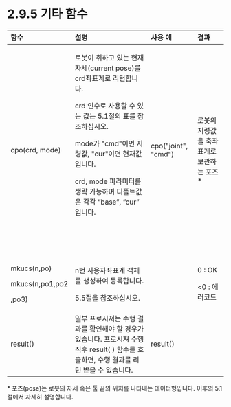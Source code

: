 # 2.9.5 기타 함수



<table>
  <thead>
    <tr>
      <th style="text-align:left">&#xD568;&#xC218;</th>
      <th style="text-align:left">&#xC124;&#xBA85;</th>
      <th style="text-align:left">&#xC0AC;&#xC6A9; &#xC608;</th>
      <th style="text-align:left">&#xACB0;&#xACFC;</th>
    </tr>
  </thead>
  <tbody>
    <tr>
      <td style="text-align:left">cpo(crd, mode)
        <br />
      </td>
      <td style="text-align:left">
        <p>&#xB85C;&#xBD07;&#xC774; &#xCDE8;&#xD558;&#xACE0; &#xC788;&#xB294; &#xD604;&#xC7AC;
          &#xC790;&#xC138;(current pose)&#xB97C; crd&#xC88C;&#xD45C;&#xACC4;&#xB85C;
          &#xB9AC;&#xD134;&#xD569;&#xB2C8;&#xB2E4;.
          <br />
        </p>
        <p>crd &#xC778;&#xC218;&#xB85C; &#xC0AC;&#xC6A9;&#xD560; &#xC218; &#xC788;&#xB294;
          &#xAC12;&#xB294; 5.1&#xC808;&#xC758; &#xD45C;&#xB97C; &#xCC38;&#xC870;&#xD558;&#xC2ED;&#xC2DC;&#xC624;.
          <br
          />
        </p>
        <p>mode&#xAC00; &quot;cmd&quot;&#xC774;&#xBA74; &#xC9C0;&#xB839;&#xAC12;,
          &quot;cur&quot;&#xC774;&#xBA74; &#xD604;&#xC7AC;&#xAC12;&#xC785;&#xB2C8;&#xB2E4;.
          <br
          />
        </p>
        <p>crd, mode &#xD30C;&#xB77C;&#xBBF8;&#xD130;&#xB97C; &#xC0DD;&#xB7B5; &#xAC00;&#xB2A5;&#xD558;&#xBA70;
          &#xB514;&#xD3F4;&#xD2B8;&#xAC12;&#xC740; &#xAC01;&#xAC01; &#x201C;base&#x201D;,
          &#x201D;cur&#x201D; &#xC785;&#xB2C8;&#xB2E4;.
          <br />
        </p>
        <p>
          <br />
        </p>
        <p>
          <br />
        </p>
      </td>
      <td style="text-align:left">cpo(&quot;joint&quot;, &quot;cmd&quot;)
        <br />
      </td>
      <td style="text-align:left">&#xB85C;&#xBD07;&#xC758; &#xC9C0;&#xB839;&#xAC12;&#xC744; &#xCD95;&#xC88C;&#xD45C;&#xACC4;&#xB85C;
        &#xBCF4;&#xAD00;&#xD558;&#xB294; &#xD3EC;&#xC988;*</td>
    </tr>
    <tr>
      <td style="text-align:left">
        <p>mkucs(n,po)
          <br />
        </p>
        <p>mkucs(n,po1,po2
          <br />
        </p>
        <p>,po3)
          <br />
        </p>
      </td>
      <td style="text-align:left">
        <p>n&#xBC88; &#xC0AC;&#xC6A9;&#xC790;&#xC88C;&#xD45C;&#xACC4; &#xAC1D;&#xCCB4;&#xB97C;
          &#xC0DD;&#xC131;&#xD558;&#xC5EC; &#xB4F1;&#xB85D;&#xD569;&#xB2C8;&#xB2E4;.
          <br
          />
        </p>
        <p>5.5&#xC808;&#xC744; &#xCC38;&#xC870;&#xD558;&#xC2ED;&#xC2DC;&#xC624;.
          <br
          />
        </p>
      </td>
      <td style="text-align:left"></td>
      <td style="text-align:left">
        <p>0 : OK
          <br />
        </p>
        <p>&lt;0 : &#xC5D0;&#xB7EC;&#xCF54;&#xB4DC;
          <br />
        </p>
      </td>
    </tr>
    <tr>
      <td style="text-align:left">result()</td>
      <td style="text-align:left">&#xC77C;&#xBD80; &#xD504;&#xB85C;&#xC2DC;&#xC838;&#xB294; &#xC218;&#xD589;
        &#xACB0;&#xACFC;&#xB97C; &#xD655;&#xC778;&#xD574;&#xC57C; &#xD560; &#xACBD;&#xC6B0;&#xAC00;
        &#xC788;&#xC2B5;&#xB2C8;&#xB2E4;. &#xD504;&#xB85C;&#xC2DC;&#xC838; &#xC218;&#xD589;
        &#xC9C1;&#xD6C4; result( ) &#xD568;&#xC218;&#xB97C; &#xD638;&#xCD9C;&#xD558;&#xBA74;,
        &#xC218;&#xD589; &#xACB0;&#xACFC;&#xB97C; &#xB9AC;&#xD134; &#xBC1B;&#xC744;
        &#xC218; &#xC788;&#xC2B5;&#xB2C8;&#xB2E4;.</td>
      <td style="text-align:left">result()</td>
      <td style="text-align:left"></td>
    </tr>
  </tbody>
</table>

\* 포즈\(pose\)는 로봇의 자세 혹은 툴 끝의 위치를 나타내는 데이터형입니다. 이후의 5.1절에서 자세히 설명합니다.

